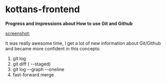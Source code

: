 # kottans-frontend

**Progress and impressions about How to use Git and Github**

[screenshot](/task_00/screenshot-task_0.png);

It was really awesome time, I get a lot of new information
about Git/Github and became more confident in this concepts:

1. git log 
2. git diff ( --staged)
3. git log --graph --oneline
4. fast-forward merge


